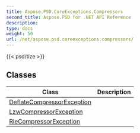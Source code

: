 ```yaml
---
title: Aspose.PSD.CoreExceptions.Compressors
second_title: Aspose.PSD for .NET API Reference
description: 
type: docs
weight: 50
url: /net/aspose.psd.coreexceptions.compressors/
---
```

{{< psd/tize >}}


## Classes

| Class | Description |
| --- | --- |
| [DeflateCompressorException](./deflatecompressorexception/) |  |
| [LzwCompressorException](./lzwcompressorexception/) |  |
| [RleCompressorException](./rlecompressorexception/) |  |


